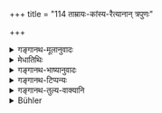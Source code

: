 +++
title = "114 ताम्रायः-कांस्य-रैत्यानान् त्रपुणः"

+++

<details><summary>गङ्गानथ-मूलानुवादः</summary>

Of copper, iron, brass, pewter and tin, the purification should be done, according to suitability, by means of alkaline substances, of liquid acids and of water.—(113).
</details>

<details><summary>मेधातिथिः</summary>

**यथार्हम्** । यस्य यद् अर्हति, येन यस्य मलम् अपक्रष्टुं शक्यत इत्य् अर्थः । अत एव स्मृत्यन्तरोक्तम् अपि लभ्यते- "वाहनीयाश् त्रपुसीसकविकारा गोमयतुषैः" इति । यथा- 

- गवाघ्रातानि कांस्यानि शूद्रोच्छिष्टानि यानि च ।

- शुद्ध्यन्ति दशभिः क्षारैः श्वपकोपहतानि च ॥ इति ।

अत एव क्षारभेदाश् च काञ्जिकदाडिमादियोजिताः सिद्धा भवन्ति ॥ ५.११३ ॥
</details>

<details><summary>गङ्गानथ-भाष्यानुवादः</summary>

‘*According to suitability*’.—According to what may be suitable to a particular thing; *i.e*., that substance should be used for cleaning which is best fitted to remove the dirt from the object to be cleaned. It is for this reason that in another *Smṛti* we find it stated that—‘things made of tin and lead are to be cleansed by means of cow-dung and chaff.’ Similarly—‘Brass-articles smelt by the cow, or defiled by the food-leavings of the Śūdra, or defiled by dogs and cows become cleansed by means of alkaline substances.’ It is with a view to this that we have the various varieties of alkalines, such as those prepared out of gruel, or of pomegranates and so forth.—(113).
</details>

<details><summary>गङ्गानथ-टिप्पन्यः</summary>

(Verse 114 of others.)

This verse is quoted in *Mitākṣarā* (on 1.190);—in *Hemādri* (Śrāddha, p. 805);—and in *Śuddhikaumudī*, (p. 305), which explains ‘*Kṣāra*’ as ‘ashes’—‘*amlodaka*’ as the juice of lemon and such things, this latter goes with ‘tāmra’ and ‘kṣārodaka’ with rest ,—*washing* goes with all,—‘*yathārham*’ sufficient to remove dirt and soiling.
</details>

<details><summary>गङ्गानथ-तुल्य-वाक्यानि</summary>

*Baudhāyana* (1.8.33).—(See under 111.)

*Vaśiṣṭha* (3.58, 63).—‘A woman is purified by her courses, a river by
its current, brass by ashes, and earthenware by heating again. Copper is cleansed by acids.’

*Viṣṇu* (23.25, 26).—Vessels of copper, bell-metal, tin and lead are
cleansed with acidulated water;—vessels of white copper and iron with ashes.’

*Yājñavalkya* (1.190).—‘Tin, lead and copper are cleansed by acids and
water and ashes; hell-metal and iron by ashes and water; a liquid substance by over-flowing.’

*Brahmāṇḍapurāṇa* (Aparārka, p. 269).—‘Liquid substances should he made
to overflow with water; grains, vegetables, roots and fruits should he washed with water, after throwing away the defiled portion.’

*Śaṅkha* (Do.).—‘Clarified butter and oil should be melted; milk should
be flooded over; vessels should be washed with water; as also vegetables, fruits and roots... There is no defilement for curds, clarified butter, milk and *Takra* when those are contained in large vessels.’

*Laugākṣi* (Do.).—‘Milk, curds and their preparations are purified by
being placed in another vessel; also by being flooded over, or passed though cloth or heating on fire.’

*Yama* (Do.).—‘Raw meat, clarified butter, honey, oils of fruits—these
are impure while contained in vessels belonging to *Mlecchas*, but pure as soon as taken out of those vessels.’

*Vṛddha-Śātātapa* (Do., p. 270).—‘For clarified butter and oils,
heating; for milk, flooding; curd and thickened milk are purified by throwing out the defiled part.’
</details>

<details><summary>Bühler</summary>

114	Copper, iron, brass, pewter, tin, and lead must be cleansed, as may be suitable (for each particular case), by alkaline (substances), acids or water.
</details>
